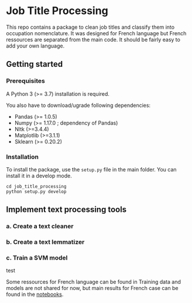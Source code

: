 # Job Title Processing

This repo contains a package to clean job titles and classify them into occupation nomenclature. 
It was designed for French language but French ressources are separated from the main code. It should
be fairly easy to add your own language.

## Getting started

### Prerequisites

A Python 3 (>= 3.7) installation is required.


You also have to download/ugrade following dependencies: 
* Pandas (>= 1.0.5)
* Numpy (>= 1.17.0 ; dependency of Pandas)
* Nltk (>=3.4.4)
* Matplotlib (>=3.1.1)
* Sklearn (>= 0.20.2)


### Installation


To install the package, use the `setup.py` file in the main folder. You can install it in a develop mode.

```
cd job_title_processing
python setup.py develop
```

## Implement text processing tools

### a. Create a text cleaner

### b. Create a text lemmatizer

### c. Train a SVM model


test

Some ressources for French language can be found in 
Training data and models are not shared for now, but main results for French case can be
 found in the [notebooks](https://github.com/OnlineJobVacanciesESSnetBigData/JobTitleProcessing_FR/tree/master/notebooks).